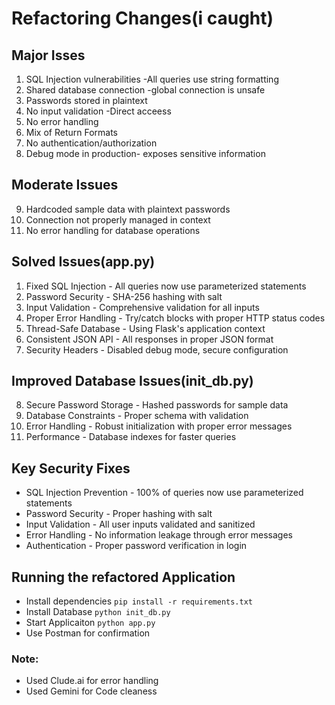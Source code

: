 # Refactoring Changes(i caught)

## Major Isses
1) SQL Injection vulnerabilities -All queries use string formatting
2) Shared database connection -global connection is unsafe
3) Passwords stored in plaintext
4) No input validation -Direct acceess
5) No error handling 
6) Mix of Return Formats
7) No authentication/authorization 
8) Debug mode in production- exposes sensitive information

## Moderate Issues
9) Hardcoded sample data with plaintext passwords
10) Connection not properly managed in context
11) No error handling for database operations

## Solved Issues(app.py)
1) Fixed SQL Injection - All queries now use parameterized statements
2) Password Security - SHA-256 hashing with salt 
3) Input Validation - Comprehensive validation for all inputs
4) Proper Error Handling - Try/catch blocks with proper HTTP status codes
5) Thread-Safe Database - Using Flask's application context
6) Consistent JSON API - All responses in proper JSON format
7) Security Headers - Disabled debug mode, secure configuration

## Improved Database Issues(init_db.py)
8) Secure Password Storage - Hashed passwords for sample data
9) Database Constraints - Proper schema with validation
10) Error Handling - Robust initialization with proper error messages
11) Performance - Database indexes for faster queries

## Key Security Fixes
* SQL Injection Prevention - 100% of queries now use parameterized statements
* Password Security - Proper hashing with salt
* Input Validation - All user inputs validated and sanitized
* Error Handling - No information leakage through error messages
* Authentication - Proper password verification in login

## Running the refactored Application
* Install dependencies 
        `pip install -r requirements.txt`
* Install Database
        `python init_db.py`
* Start Applicaiton
        `python app.py`
* Use Postman for confirmation

### Note:
* Used Clude.ai for error handling
* Used Gemini for Code cleaness